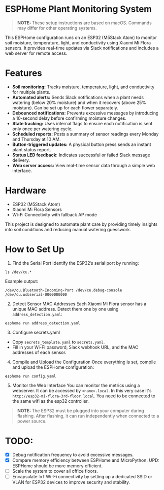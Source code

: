 # ESPHome Plant Monitoring System

> **NOTE:**  These setup instructions are based on macOS. Commands may differ for other operating systems.

This ESPHome configuration runs on an ESP32 (M5Stack Atom) to monitor soil moisture, temperature, light, and conductivity using Xiaomi Mi Flora sensors. It provides real-time updates via Slack notifications and includes a web server for remote access.

# Features
- **Soil monitoring:** Tracks moisture, temperature, light, and conductivity for multiple plants.
- **Automated alerts:** Sends Slack notifications when a plant needs watering (below 20% moisture) and when it recovers (above 25% moisture). Can be set up for each flower separately.
- **Debounced notifications:** Prevents excessive messages by introducing a 10-second delay before confirming moisture changes.
- **State tracking:** Uses internal flags to ensure each notification is sent only once per watering cycle.
- **Scheduled reports:** Posts a summary of sensor readings every Monday and Thursday at 10 AM.
- **Button-triggered updates:** A physical button press sends an instant plant status report.
- **Status LED feedback:** Indicates successful or failed Slack message delivery.
- **Web server access:** View real-time sensor data through a simple web interface.

# Hardware
- ESP32 (M5Stack Atom)
- Xiaomi Mi Flora Sensors
- Wi-Fi Connectivity with fallback AP mode

This project is designed to automate plant care by providing timely insights into soil conditions and reducing manual watering guesswork.

# How to Set Up
1. Find the Serial Port
Identify the ESP32’s serial port by running:
```
ls /dev/cu.*
```
Example output:
```
/dev/cu.Bluetooth-Incoming-Port /dev/cu.debug-console           /dev/cu.usbserial-0000000000
```
2. Detect Sensor MAC Addresses
Each Xiaomi Mi Flora sensor has a unique MAC address. Detect them one by one using `address_detection.yaml`:
```
esphome run address_detection.yaml
```
3. Configure secrets.yaml
- Copy `secrets_template.yaml` to `secrets.yaml`.
- Fill in your Wi-Fi password, Slack webhook URL, and the MAC addresses of each sensor.

4. Compile and Upload the Configuration
Once everything is set, compile and upload the ESPHome configuration:
```
esphome run config.yaml
```
5. Monitor the Web Interface
You can monitor the metrics using a webserver. It can be accessed by `<name>.local`. In this very case it's `http://esp32-mi-flora-3rd-floor.local`. You need to be connected to the same wifi as the esp32 controller.

> **NOTE:**  The ESP32 must be plugged into your computer during flashing. After flashing, it can run independently when connected to a power source.

# TODO:
- [x] Debug notification frequency to avoid excessive messages.
- [x] Compare memory efficiency between ESPHome and MicroPython. UPD: ESPHome should be more memory efficient.
- [ ] Scale the system to cover all office floors.
- [ ] Encapsulate IoT Wi-Fi connectivity by setting up a dedicated SSID or VLAN for ESP32 devices to improve security and stability.
